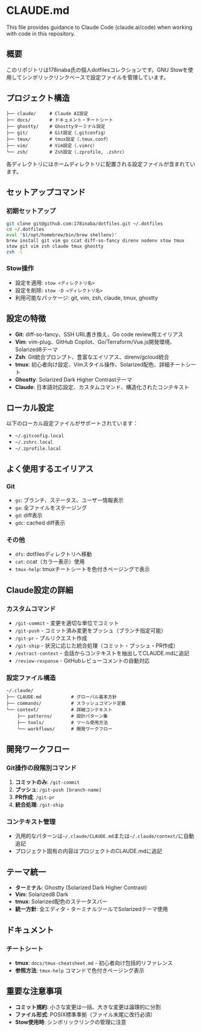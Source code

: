 # CLAUDE.md

This file provides guidance to Claude Code (claude.ai/code) when working with code in this repository.

## 概要

このリポジトリは178inaba氏の個人dotfilesコレクションです。GNU Stowを使用してシンボリックリンクベースで設定ファイルを管理しています。

## プロジェクト構造

```
├── claude/     # Claude AI設定
├── docs/       # ドキュメント・チートシート
├── ghostty/    # Ghosttyターミナル設定
├── git/        # Git設定（.gitconfig）
├── tmux/       # tmux設定（.tmux.conf）
├── vim/        # Vim設定（.vimrc）
└── zsh/        # Zsh設定（.zprofile, .zshrc）
```

各ディレクトリにはホームディレクトリに配置される設定ファイルが含まれています。

## セットアップコマンド

### 初期セットアップ
```zsh
git clone git@github.com:178inaba/dotfiles.git ~/.dotfiles
cd ~/.dotfiles
eval "$(/opt/homebrew/bin/brew shellenv)"
brew install git vim go ccat diff-so-fancy direnv nodenv stow tmux
stow git vim zsh claude tmux ghostty
zsh -l
```

### Stow操作
- 設定を適用: `stow <ディレクトリ名>`
- 設定を削除: `stow -D <ディレクトリ名>`
- 利用可能なパッケージ: git, vim, zsh, claude, tmux, ghostty

## 設定の特徴

- **Git**: diff-so-fancy、SSH URL書き換え、Go code review用エイリアス
- **Vim**: vim-plug、GitHub Copilot、Go/Terraform/Vue.js開発環境、Solarized8テーマ
- **Zsh**: Git統合プロンプト、豊富なエイリアス、direnv/gcloud統合
- **tmux**: 初心者向け設定、Vimスタイル操作、Solarized配色、詳細チートシート
- **Ghostty**: Solarized Dark Higher Contrastテーマ
- **Claude**: 日本語対応設定、カスタムコマンド、構造化されたコンテキスト

## ローカル設定

以下のローカル設定ファイルがサポートされています：
- `~/.gitconfig.local`
- `~/.zshrc.local`
- `~/.zprofile.local`

## よく使用するエイリアス

### Git
- `gs`: ブランチ、ステータス、ユーザー情報表示
- `ga`: 全ファイルをステージング
- `gd`: diff表示
- `gdc`: cached diff表示

### その他
- `dfs`: dotfilesディレクトリへ移動
- `cat`: ccat（カラー表示）使用
- `tmux-help`: tmuxチートシートを色付きページングで表示

## Claude設定の詳細

### カスタムコマンド
- `/git-commit` - 変更を適切な単位でコミット
- `/git-push` - コミット済み変更をプッシュ（ブランチ指定可能）
- `/git-pr` - プルリクエスト作成
- `/git-ship` - 状況に応じた統合処理（コミット・プッシュ・PR作成）
- `/extract-context` - 会話からコンテキストを抽出してCLAUDE.mdに追記
- `/review-response` - GitHubレビューコメントの自動対応

### 設定ファイル構造
```
~/.claude/
├── CLAUDE.md           # グローバル基本方針
├── commands/           # スラッシュコマンド定義
└── context/            # 詳細コンテキスト
    ├── patterns/       # 設計パターン集
    ├── tools/          # ツール使用方法
    └── workflows/      # 開発ワークフロー
```

## 開発ワークフロー

### Git操作の段階別コマンド
1. **コミットのみ**: `/git-commit`
2. **プッシュ**: `/git-push [branch-name]`
3. **PR作成**: `/git-pr`
4. **統合処理**: `/git-ship`

### コンテキスト管理
- 汎用的なパターンは`~/.claude/CLAUDE.md`または`~/.claude/context/`に自動追記
- プロジェクト固有の内容はプロジェクトのCLAUDE.mdに追記

## テーマ統一
- **ターミナル**: Ghostty (Solarized Dark Higher Contrast)
- **Vim**: Solarized8 Dark
- **tmux**: Solarized配色のステータスバー
- **統一方針**: 全エディタ・ターミナルツールでSolarizedテーマ使用

## ドキュメント

### チートシート
- **tmux**: `docs/tmux-cheatsheet.md` - 初心者向け包括的リファレンス
- **参照方法**: `tmux-help` コマンドで色付きページング表示

## 重要な注意事項

- **コミット規約**: 小さな変更は一括、大きな変更は論理的に分割
- **ファイル形式**: POSIX標準準拠（ファイル末尾に改行必須）
- **Stow使用時**: シンボリックリンクの管理に注意
